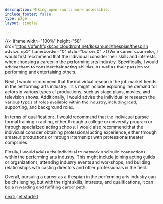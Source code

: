 ```yaml
---
description: Making open-source more accessible.
include_footer: false
type: page
layout: single2

---
```


{{< iframe width="100%" height="58" src="https://dfgnflfqxk4ps.cloudfront.net/Rosamund/thespian/thespian advice.mp3" frameborder="0" style="border:0" >}}
As a career counselor, I would first recommend that the individual consider their skills and interests when choosing a career in the performing arts industry. Specifically, I would advise them to consider their acting abilities, as well as their passion for performing and entertaining others.

Next, I would recommend that the individual research the job market trends in the performing arts industry. This might include exploring the demand for actors in various types of productions, such as stage plays, movies, and television shows. Additionally, I would advise the individual to research the various types of roles available within the industry, including lead, supporting, and background roles.

In terms of qualifications, I would recommend that the individual pursue formal training in acting, either through a college or university program or through specialized acting schools. I would also recommend that the individual consider obtaining professional acting experience, either through amateur productions or through internships with professional theater companies.

Finally, I would advise the individual to network and build connections within the performing arts industry. This might include joining acting guilds or organizations, attending industry events and workshops, and building relationships with casting directors and other professionals in the field.

Overall, pursuing a career as a thespian in the performing arts industry can be challenging, but with the right skills, interests, and qualifications, it can be a rewarding and fulfilling career path.


<a href="https://workdojos.com/thespian/start">next: get started</a>

